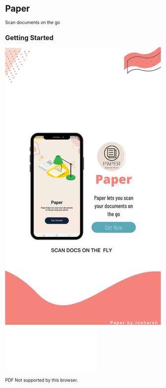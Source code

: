 # Paper

Scan documents on the go

## Getting Started
<img src="images/Paper0.png">
<object data="/images/PaperLaunch.pdf" type="application/pdf" width="700px" height="700px">
    <embed src="/images/PaperLaunch.pdf">
        <p>PDF Not supported by this browser.</p>
    </embed>
</object>
